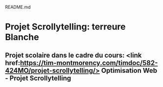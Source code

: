 README.md
# Projet Scrollytelling: terreure Blanche
## Projet scolaire dans le cadre du cours: <link href:https://tim-montmorency.com/timdoc/582-424MO/projet-scrollytelling/> Optimisation Web - Projet Scrollytelling</link>
